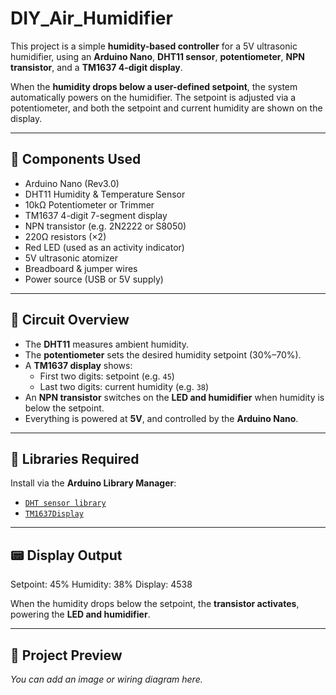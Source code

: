 # DIY_Air_Humidifier
This project is a simple **humidity-based controller** for a 5V ultrasonic humidifier, using an **Arduino Nano**, **DHT11 sensor**, **potentiometer**, **NPN transistor**, and a **TM1637 4-digit display**.

When the **humidity drops below a user-defined setpoint**, the system automatically powers on the humidifier. The setpoint is adjusted via a potentiometer, and both the setpoint and current humidity are shown on the display.

---

## 🧰 Components Used

- Arduino Nano (Rev3.0)
- DHT11 Humidity & Temperature Sensor
- 10kΩ Potentiometer or Trimmer
- TM1637 4-digit 7-segment display
- NPN transistor (e.g. 2N2222 or S8050)
- 220Ω resistors (×2)
- Red LED (used as an activity indicator)
- 5V ultrasonic atomizer
- Breadboard & jumper wires
- Power source (USB or 5V supply)

---

## 📐 Circuit Overview

- The **DHT11** measures ambient humidity.
- The **potentiometer** sets the desired humidity setpoint (30%–70%).
- A **TM1637 display** shows:
  - First two digits: setpoint (e.g. `45`)
  - Last two digits: current humidity (e.g. `38`)
- An **NPN transistor** switches on the **LED and humidifier** when humidity is below the setpoint.
- Everything is powered at **5V**, and controlled by the **Arduino Nano**.

---

## 💾 Libraries Required

Install via the **Arduino Library Manager**:

- [`DHT sensor library`](https://github.com/adafruit/DHT-sensor-library)
- [`TM1637Display`](https://github.com/avishorp/TM1637)

---

## 📟 Display Output

Setpoint: 45%
Humidity: 38%
Display: 4538

When the humidity drops below the setpoint, the **transistor activates**, powering the **LED and humidifier**.

---

## 📸 Project Preview

*You can add an image or wiring diagram here.*
